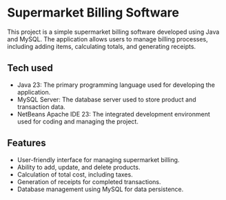 
# Supermarket Billing Software

This project is a simple supermarket billing software developed using Java and MySQL. The application allows users to manage billing processes, including adding items, calculating totals, and generating receipts.


## Tech used

- Java 23: The primary programming language used for developing the application.
-  MySQL Server: The database server used to store product and transaction data.
-  NetBeans Apache IDE 23: The integrated development environment used for coding and managing the project.
## Features

- User-friendly interface for managing supermarket billing.
- Ability to add, update, and delete products.
- Calculation of total cost, including taxes.
- Generation of receipts for completed transactions.
- Database management using MySQL for data persistence.

